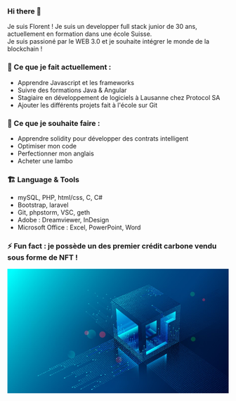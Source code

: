 ### Hi there 👋

Je suis Florent ! Je suis un developper full stack junior de 30 ans, actuellement en formation dans une école Suisse. <br>
Je suis passioné par le WEB 3.0 et je souhaite intégrer le monde de la blockchain !

### 🔭 Ce que je fait actuellement :

- Apprendre Javascript et les frameworks
- Suivre des formations Java & Angular
- Stagiaire en développement de logiciels à Lausanne chez Protocol SA
- Ajouter les différents projets fait à l'école sur Git

### 🌱 Ce que je souhaite faire :

- Apprendre solidity pour développer des contrats intelligent
- Optimiser mon code
- Perfectionner mon anglais
- Acheter une lambo

### 🏗️ Language & Tools

- mySQL, PHP, html/css, C, C#
- Bootstrap, laravel
- Git, phpstorm, VSC, geth
- Adobe : Dreamviewer, InDesign
- Microsoft Office : Excel, PowerPoint, Word

### ⚡ Fun fact : je possède un des premier crédit carbone vendu sous forme de NFT !

![Photo banner](https://raw.githubusercontent.com/WitaminF/WitaminF/main/IMG/bannerprofile.jpg)
